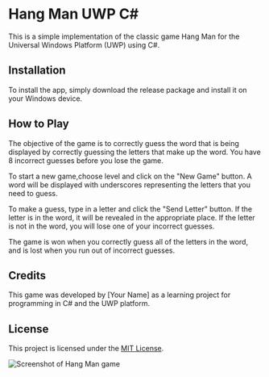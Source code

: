 
<h1>Hang Man UWP C#</h1>
<p>This is a simple implementation of the classic game Hang Man for the Universal Windows Platform (UWP) using C#.</p>
<h2>Installation</h2>
<p>To install the app, simply download the release package and install it on your Windows device.</p>
<h2>How to Play</h2>
<p>The objective of the game is to correctly guess the word that is being displayed by correctly guessing the letters that make up the word. You have 8 incorrect guesses before you lose the game.</p>
<p>To start a new game,choose level and click on the "New Game" button. A word will be displayed with underscores representing the letters that you need to guess.</p>
<p>To make a guess, type in a letter and click the "Send Letter" button. If the letter is in the word, it will be revealed in the appropriate place. If the letter is not in the word, you will lose one of your incorrect guesses.</p>
<p>The game is won when you correctly guess all of the letters in the word, and is lost when you run out of incorrect guesses.</p>
<h2>Credits</h2>
<p>This game was developed by [Your Name] as a learning project for programming in C# and the UWP platform.</p>
<h2>License</h2>
<p>This project is licensed under the <a href="LICENSE">MIT License</a>.</p>
<img src="https://user-images.githubusercontent.com/113131666/208873424-14999b35-d1e2-4d63-9276-0f3ab09e4f7a.png" alt="Screenshot of Hang Man game">


